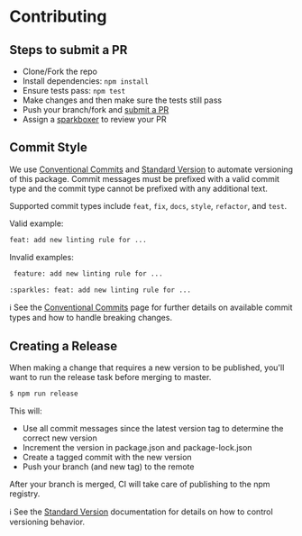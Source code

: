 # Contributing

## Steps to submit a PR

- Clone/Fork the repo
- Install dependencies: `npm install`
- Ensure tests pass: `npm test`
- Make changes and then make sure the tests still pass
- Push your branch/fork and [submit a PR][pr]
- Assign a [sparkboxer][contributors] to review your PR

## Commit Style
We use [Conventional Commits] and [Standard Version] to automate versioning of this package. Commit messages must be prefixed with a valid commit type and the commit type cannot be prefixed with any additional text.

Supported commit types include `feat`, `fix`, `docs`, `style`, `refactor`, and `test`.

Valid example:

```sh
feat: add new linting rule for ...
```

Invalid examples:

```sh
 feature: add new linting rule for ...
 ```

 ```sh
 :sparkles: feat: add new linting rule for ...
 ```

ℹ️ See the [Conventional Commits] page for further details on available commit types and how to handle breaking changes.

## Creating a Release
When making a change that requires a new version to be published, you'll want to run the release task before merging to master.

```sh
$ npm run release
```

This will:
- Use all commit messages since the latest version tag to determine the correct new version
- Increment the version in package.json and package-lock.json
- Create a tagged commit with the new version
- Push your branch (and new tag) to the remote

After your branch is merged, CI will take care of publishing to the npm registry.

ℹ️ See the [Standard Version][standard cli] documentation for details on how to control versioning behavior.

[pr]: https://github.com/sparkbox/eslint-config-sparkbox/compare
[contributors]: https://github.com/sparkbox/eslint-config-sparkbox/graphs/contributors
[Conventional Commits]: https://www.conventionalcommits.org/en/v1.0.0/
[Standard Version]: https://github.com/conventional-changelog/standard-version
[standard cli]: https://github.com/conventional-changelog/standard-version#cli-usage
